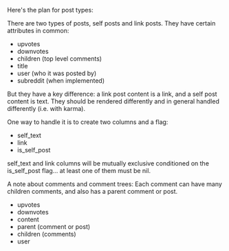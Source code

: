 Here's the plan for post types:

There are two types of posts, self posts and link posts. They have certain attributes in common:
* upvotes
* downvotes
* children (top level comments)
* title
* user (who it was posted by)
* subreddit (when implemented)

But they have a key difference: a link post content is a link, and a self post content is text.
They should be rendered differently and in general handled differently (i.e. with karma).

One way to handle it is to create two columns and a flag:
* self_text
* link
* is_self_post

self_text and link columns will be mutually exclusive conditioned on the is_self_post flag... 
at least one of them must be nil.

A note about comments and comment trees: Each comment can have many children comments, and
also has a parent comment or post.

* upvotes
* downvotes
* content
* parent (comment or post)
* children (comments)
* user
